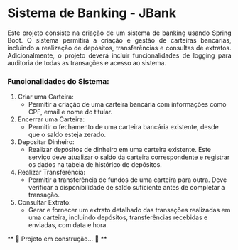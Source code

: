 # Sistema de Banking - JBank

<p style="text-align:justify">Este projeto consiste na criação de um sistema de banking usando Spring Boot. O sistema permitirá a criação e gestão de carteiras bancárias, incluindo a realização de depósitos, transferências e consultas de extratos. Adicionalmente, o projeto deverá incluir funcionalidades de logging para auditoria de todas as transações e acesso ao sistema.</p>

 ### Funcionalidades do Sistema:

1. Criar uma Carteira:
    - Permitir a criação de uma carteira bancária com informações como CPF, email e nome do titular.
2. Encerrar uma Carteira:
    - Permitir o fechamento de uma carteira bancária existente, desde que o saldo esteja zerado.
3. Depositar Dinheiro:
    - Realizar depósitos de dinheiro em uma carteira existente. Este serviço deve atualizar o saldo da carteira correspondente e registrar os dados na tabela 		de histórico de depósitos.
4. Realizar Transferência:
    - Permitir a transferência de fundos de uma carteira para outra. Deve verificar a disponibilidade de saldo suficiente antes de completar a transação.
5. Consultar Extrato:
    - Gerar e fornecer um extrato detalhado das transações realizadas em uma carteira, incluindo depósitos, transferências recebidas e enviadas, com data e hora.

** 	🚧   Projeto em construção... 	🚧  **